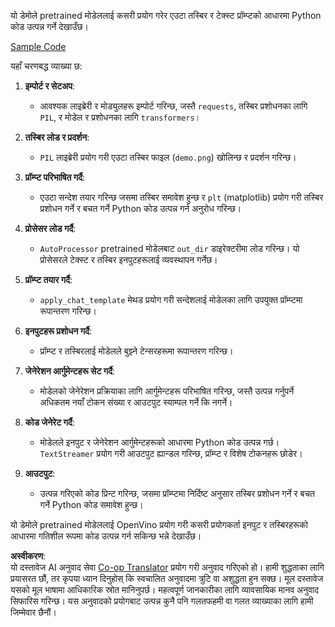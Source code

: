 <!--
CO_OP_TRANSLATOR_METADATA:
{
  "original_hash": "d7d7afa242a4a041ff4193546d4baf16",
  "translation_date": "2025-07-17T05:02:28+00:00",
  "source_file": "md/02.Application/04.Vision/Phi3/E2E_OpenVino_Phi3Vision.md",
  "language_code": "ne"
}
-->
यो डेमोले pretrained मोडेललाई कसरी प्रयोग गरेर एउटा तस्बिर र टेक्स्ट प्रॉम्प्टको आधारमा Python कोड उत्पन्न गर्ने देखाउँछ।

[Sample Code](../../../../../../code/06.E2E/E2E_OpenVino_Phi3-vision.ipynb)

यहाँ चरणबद्ध व्याख्या छ:

1. **इम्पोर्ट र सेटअप**:
   - आवश्यक लाइब्रेरी र मोड्युलहरू इम्पोर्ट गरिन्छ, जस्तै `requests`, तस्बिर प्रशोधनका लागि `PIL`, र मोडेल र प्रशोधनका लागि `transformers`।

2. **तस्बिर लोड र प्रदर्शन**:
   - `PIL` लाइब्रेरी प्रयोग गरी एउटा तस्बिर फाइल (`demo.png`) खोलिन्छ र प्रदर्शन गरिन्छ।

3. **प्रॉम्प्ट परिभाषित गर्दै**:
   - एउटा सन्देश तयार गरिन्छ जसमा तस्बिर समावेश हुन्छ र `plt` (matplotlib) प्रयोग गरी तस्बिर प्रशोधन गर्ने र बचत गर्ने Python कोड उत्पन्न गर्न अनुरोध गरिन्छ।

4. **प्रोसेसर लोड गर्दै**:
   - `AutoProcessor` pretrained मोडेलबाट `out_dir` डाइरेक्टरीमा लोड गरिन्छ। यो प्रोसेसरले टेक्स्ट र तस्बिर इनपुटहरूलाई व्यवस्थापन गर्नेछ।

5. **प्रॉम्प्ट तयार गर्दै**:
   - `apply_chat_template` मेथड प्रयोग गरी सन्देशलाई मोडेलका लागि उपयुक्त प्रॉम्प्टमा रूपान्तरण गरिन्छ।

6. **इनपुटहरू प्रशोधन गर्दै**:
   - प्रॉम्प्ट र तस्बिरलाई मोडेलले बुझ्ने टेन्सरहरूमा रूपान्तरण गरिन्छ।

7. **जेनेरेशन आर्गुमेन्टहरू सेट गर्दै**:
   - मोडेलको जेनेरेशन प्रक्रियाका लागि आर्गुमेन्टहरू परिभाषित गरिन्छ, जस्तै उत्पन्न गर्नुपर्ने अधिकतम नयाँ टोकन संख्या र आउटपुट स्याम्पल गर्ने कि नगर्ने।

8. **कोड जेनेरेट गर्दै**:
   - मोडेलले इनपुट र जेनेरेशन आर्गुमेन्टहरूको आधारमा Python कोड उत्पन्न गर्छ। `TextStreamer` प्रयोग गरी आउटपुट ह्यान्डल गरिन्छ, प्रॉम्प्ट र विशेष टोकनहरू छोडेर।

9. **आउटपुट**:
   - उत्पन्न गरिएको कोड प्रिन्ट गरिन्छ, जसमा प्रॉम्प्टमा निर्दिष्ट अनुसार तस्बिर प्रशोधन गर्ने र बचत गर्ने Python कोड समावेश हुन्छ।

यो डेमोले pretrained मोडेललाई OpenVino प्रयोग गरी कसरी प्रयोगकर्ता इनपुट र तस्बिरहरूको आधारमा गतिशील रूपमा कोड उत्पन्न गर्न सकिन्छ भन्ने देखाउँछ।

**अस्वीकरण**:  
यो दस्तावेज AI अनुवाद सेवा [Co-op Translator](https://github.com/Azure/co-op-translator) प्रयोग गरी अनुवाद गरिएको हो। हामी शुद्धताका लागि प्रयासरत छौं, तर कृपया ध्यान दिनुहोस् कि स्वचालित अनुवादमा त्रुटि वा अशुद्धता हुन सक्छ। मूल दस्तावेज यसको मूल भाषामा आधिकारिक स्रोत मानिनुपर्छ। महत्वपूर्ण जानकारीका लागि व्यावसायिक मानव अनुवाद सिफारिस गरिन्छ। यस अनुवादको प्रयोगबाट उत्पन्न कुनै पनि गलतफहमी वा गलत व्याख्याका लागि हामी जिम्मेवार छैनौं।